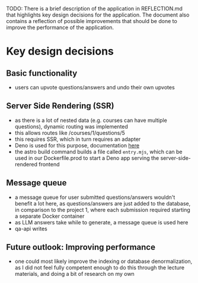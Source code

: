 TODO: There is a brief description of the application in REFLECTION.md that highlights key design decisions for the application. The document also contains a reflection of possible improvements that should be done to improve the performance of the application.

# Key design decisions

## Basic functionality

- users can upvote questions/answers and undo their own upvotes

## Server Side Rendering (SSR)

- as there is a lot of nested data (e.g. courses can have multiple questions), dynamic routing was implemented
- this allows routes like /courses/1/questions/5
- this requires SSR, which in turn requires an adapter
- Deno is used for this purpose, documentation [here](https://github.com/denoland/deno-astro-adapter)
- the astro build command builds a file called `entry.mjs`, which can be used in our Dockerfile.prod to start a Deno app serving the server-side-rendered frontend

## Message queue

- a message queue for user submitted questions/answers wouldn't benefit a lot here, as questions/answers are just added to the database, in comparison to the project 1, where each submission required starting a separate Docker container
- as LLM answers take while to generate, a message queue is used here
- qa-api writes 

## Future outlook: Improving performance

- one could most likely improve the indexing or database denormalization, as I did not feel fully competent enough to do this through the lecture materials, and doing a bit of research on my own